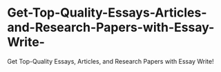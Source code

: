# Get-Top-Quality-Essays-Articles-and-Research-Papers-with-Essay-Write-
Get Top-Quality Essays, Articles, and Research Papers with Essay Write!

